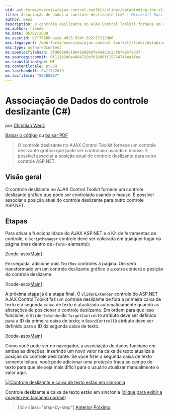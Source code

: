 ```yaml
---
uid: web-forms/overview/ajax-control-toolkit/slider/databinding-the-slider-control-cs
title: Associação de dados o controle deslizante (c#) | Microsoft Docs
author: wenz
description: O controle deslizante no AJAX Control Toolkit fornece um controle deslizante gráfico que pode ser controlado usando o mouse. É possível associar o positio atual...
ms.author: riande
ms.date: 06/02/2008
ms.assetid: b7f77869-aa1d-4025-924f-622c57112db6
msc.legacyurl: /web-forms/overview/ajax-control-toolkit/slider/databinding-the-slider-control-cs
msc.type: authoredcontent
ms.openlocfilehash: 3f966869c106416886dfa4e9e3c2cf67ee5fe337
ms.sourcegitcommit: 0f1119340e4464720cfd16d0ff15764746ea1fea
ms.translationtype: MT
ms.contentlocale: pt-BR
ms.lasthandoff: 04/17/2019
ms.locfileid: "59385807"
---
```

# <a name="databinding-the-slider-control-c"></a>Associação de Dados do controle deslizante (C#)

por [Christian Wenz](https://github.com/wenz)

[Baixar o código](http://download.microsoft.com/download/9/3/f/93f8daea-bebd-4821-833b-95205389c7d0/Slider0.cs.zip) ou [baixar PDF](http://download.microsoft.com/download/2/d/c/2dc10e34-6983-41d4-9c08-f78f5387d32b/slider0CS.pdf)

> O controle deslizante no AJAX Control Toolkit fornece um controle deslizante gráfico que pode ser controlado usando o mouse. É possível associar a posição atual do controle deslizante para outro controle ASP.NET.


## <a name="overview"></a>Visão geral

O controle deslizante no AJAX Control Toolkit fornece um controle deslizante gráfico que pode ser controlado usando o mouse. É possível associar a posição atual do controle deslizante para outro controle ASP.NET.

## <a name="steps"></a>Etapas

Para ativar a funcionalidade do AJAX ASP.NET e o Kit de ferramentas de controle, o `ScriptManager` controle deve ser colocada em qualquer lugar na página (mas dentro de `<form>` elemento):

[!code-aspx[Main](databinding-the-slider-control-cs/samples/sample1.aspx)]

Em seguida, adicione dois `TextBox` controles à página. Um será transformado em um controle deslizante gráfico e a outra conterá a posição do controle deslizante.

[!code-aspx[Main](databinding-the-slider-control-cs/samples/sample2.aspx)]

A próxima etapa já é a etapa final. O `SliderExtender` controle do ASP.NET AJAX Control Toolkit faz um controle deslizante de fora a primeira caixa de texto e a segunda caixa de texto é atualizada automaticamente quando as alterações de posicionar o controle deslizante. Em ordem para que isso funcione, o `SliderExtender`do `TargetControlID` atributo deve ser definido para a ID da primeira caixa de texto; o `BoundControlID` atributo deve ser definido para a ID da segunda caixa de texto.

[!code-aspx[Main](databinding-the-slider-control-cs/samples/sample3.aspx)]

Como você pode ver no navegador, a associação de dados funciona em ambas as direções: inserindo um novo valor na caixa de texto atualiza a posição do controle deslizante. Se você fizer a segunda caixa de texto somente leitura, você pode adicionar uma proteção fraca ao campo de texto para que ele seja mais difícil para o usuário atualizar manualmente o valor aqui.


[![Controle deslizante e caixa de texto estão em sincronia](databinding-the-slider-control-cs/_static/image2.png)](databinding-the-slider-control-cs/_static/image1.png)

Controle deslizante e caixa de texto estão em sincronia ([clique para exibir a imagem em tamanho normal](databinding-the-slider-control-cs/_static/image3.png))

> [!div class="step-by-step"]
> [Anterior](using-the-slider-control-with-auto-postback-cs.md)
> [Próximo](using-the-slider-control-with-auto-postback-vb.md)
